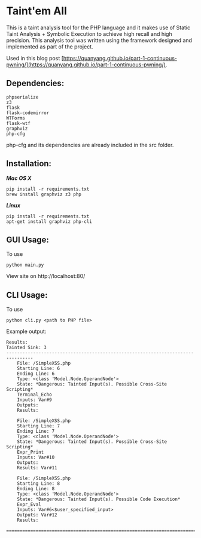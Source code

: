 # Taint'em All

This is a taint analysis tool for the PHP language and it makes use of Static Taint Analysis + Symbolic Execution to achieve high recall and high precision. This analysis tool was written using the framework designed and implemented as part of the project.

Used in this blog post [https://quanyang.github.io/part-1-continuous-pwning/](https://quanyang.github.io/part-1-continuous-pwning/). 

## Dependencies:
```
phpserialize
z3
flask
flask-codemirror
WTForms
flask-wtf
graphviz
php-cfg
```

php-cfg and its dependencies are already included in the src folder.

## Installation:

***Mac OS X***
```
pip install -r requirements.txt
brew install graphviz z3 php
```

***Linux***
```
pip install -r requirements.txt
apt-get install graphviz php-cli
```

## GUI Usage:
To use
```
python main.py
```
View site on http://localhost:80/

## CLI Usage:
To use
```
python cli.py <path to PHP file>
```

Example output:
```
Results:
Tainted Sink: 3
--------------------------------------------------------------------------------
    File: /SimpleXSS.php
    Starting Line: 6
    Ending Line: 6
    Type: <class 'Model.Node.OperandNode'>
    State: *Dangerous: Tainted Input(s). Possible Cross-Site Scripting*
    Terminal_Echo
    Inputs: Var#9
    Outputs:
    Results:

    File: /SimpleXSS.php
    Starting Line: 7
    Ending Line: 7
    Type: <class 'Model.Node.OperandNode'>
    State: *Dangerous: Tainted Input(s). Possible Cross-Site Scripting*
    Expr_Print
    Inputs: Var#10
    Outputs:
    Results: Var#11

    File: /SimpleXSS.php
    Starting Line: 8
    Ending Line: 8
    Type: <class 'Model.Node.OperandNode'>
    State: *Dangerous: Tainted Input(s). Possible Code Execution*
    Expr_Eval
    Inputs: Var#6<$user_specified_input>
    Outputs: Var#12
    Results:

================================================================================
```
